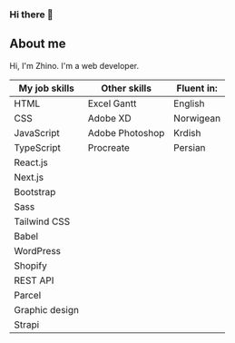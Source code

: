 ### Hi there 👋
## About me

Hi, I'm Zhino. I'm a web developer.


| My job skills  | Other skills   | Fluent in:     |  
|----------------|----------------|----------------|
| HTML           | Excel Gantt    | English        |
| CSS            | Adobe XD       | Norwigean      |
| JavaScript     | Adobe Photoshop| Krdish         |
| TypeScript     | Procreate      | Persian        |
| React.js       |
| Next.js        |
| Bootstrap      |
| Sass           |
| Tailwind CSS   |
| Babel          |
| WordPress      |
| Shopify        |
| REST API       |
| Parcel         |
| Graphic design |
| Strapi         |                  
 




